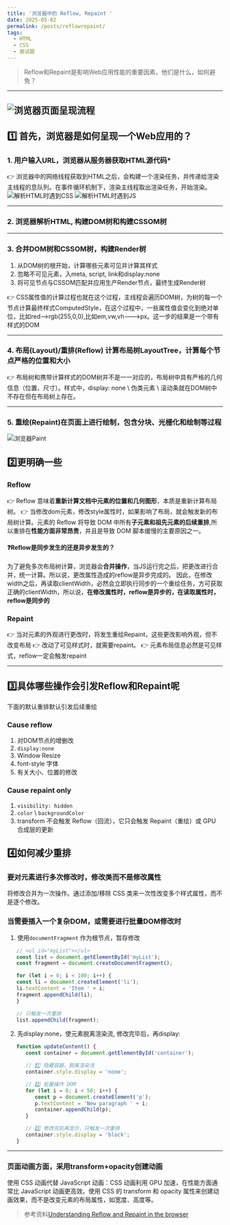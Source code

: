 ```yaml
---
title: '浏览器中的 Reflow, Repaint '
date: 2025-05-02
permalink: /posts/reflowrepaint/
tags:
  - HTML
  - CSS
  - 面试题
---
```

> Reflow和Repaint是影响Web应用性能的重要因素，他们是什么，如何避免？


----


![浏览器页面呈现流程](/images/post-assets/edgeshow.png)
---

## 1️⃣ 首先，浏览器是如何呈现一个Web应用的？

### 1. 用户输入URL，浏览器从服务器获取HTML源代码*
  
   👉 浏览器中的网络线程获取到HTML之后，会构建一个渲染任务，并传递给渲染主线程的息队列。在事件循环机制下，渲染主线程取出渲染任务，开始渲染。  
  ![解析HTML时遇到CSS](/images/post-assets/findcss.png)
  ![解析HTML时遇到JS](/images/post-assets/findjs.png)
   
---
### 2. 浏览器解析HTML,  构建DOM树和构建CSSOM树

---
### 3. 合并DOM树和CSSOM树，构建Render树
   1. 从DOM树的根开始，计算哪些元素可见并计算其样式  
   2. 忽略不可见元素，入meta, script, link和display:none  
   3. 将可见节点与CSSOM匹配并应用生产Render节点，最终生成Render树  
   
   👉 CSS属性值的计算过程也就在这个过程，主线程会遍历DOM树，为树的每一个节点计算最终样式ComputedStyle，在这个过程中，一些属性值会变化到绝对单位，比如red-->rgb(255,0,0),比如em,vw,vh--->px。这一步的结果是一个带有样式的DOM

---
### 4. 布局(**Layout**)/重排(**Reflow**) 计算布局树LayoutTree，计算每个节点严格的位置和大小

   👉 布局树和携带计算样式的DOM树并不是一一对应的，布局树中具有严格的几何信息（位置、尺寸）。样式中，display: none \ 伪类元素 \ 滚动条就在DOM树中不存在但在布局树上存在。

---
### 5. 重绘(**Repaint**)在页面上进行绘制，包含分块、光栅化和绘制等过程

   ![浏览器Paint](/images/post-assets/edgedraw.png)



## 2️⃣更明确一些

### Reflow
👉 Reflow 意味着**重新计算文档中元素的位置和几何图形**，本质是重新计算布局树。
👉 当修改dom元素，修改style属性时，如果影响了布局，就会触发新的布局树计算。元素的 Reflow 将导致 DOM 中所有**子元素和祖先元素的后续重排**,所以重排在**性能方面非常昂贵**，并且是导致 DOM 脚本缓慢的主要原因之一。


#### ❓Reflow是同步发生的还是异步发生的？
为了避免多次布局树计算，浏览器会**合并操作**，当JS运行完之后，把更改进行合并，统一计算。所以说，更改属性造成的reflow是异步完成的。
因此，在修改width之后，再读取clientWidth，必然会立即执行同步的一个重绘任务，方可获取正确的clientWidth，所以说，**在修改属性时，reflow是异步的，在读取属性时，reflow是同步的**


### Repaint
👉 当对元素的外观进行更改时，将发生重绘Repaint，这些更改影响外观，但不改变布局
👉 改动了可见样式时，就需要repaint。
👉 元素布局信息必然是可见样式，reflow一定会触发repaint

---

## 3️⃣具体哪些操作会引发Reflow和Repaint呢
下面的默认重排默认引发后续重绘   

### Cause reflow
1. 对DOM节点的增删改 
2. `display:none`
3. Window Resize
4. font-style 字体
5. 有关大小、位置的修改

### Cause repaint only
1. `visibility: hidden`
2. `color` \ `backgroundColor` 
3. transform 不会触发 Reflow（回流），它只会触发 Repaint（重绘）或 GPU 合成层的更新


## 4️⃣如何减少重排

### 要对元素进行多次修改时，修改类而不是修改属性
将修改合并为一次操作。通过添加/移除 CSS 类来一次性改变多个样式属性，而不是逐个修改。

### 当需要插入一个复杂DOM，或需要进行批量DOM修改时
   1. 使用`documentFragment` 作为根节点，暂存修改
   ```js
      // <ul id="myList"></ul>
      const list = document.getElementById('myList');
      const fragment = document.createDocumentFragment();

      for (let i = 0; i < 100; i++) {
      const li = document.createElement('li');
      li.textContent = 'Item ' + i;
      fragment.appendChild(li);
      }

      // 只触发一次重排
      list.appendChild(fragment);
   ```

   2. 先display:none，使元素脱离渲染流, 修改完毕后，再display:
   ```js
      function updateContent() {
         const container = document.getElementById('container');

         // 1️⃣ 隐藏容器，脱离渲染流
         container.style.display = 'none';

         // 2️⃣ 批量操作 DOM
         for (let i = 0; i < 50; i++) {
            const p = document.createElement('p');
            p.textContent = 'New paragraph ' + i;
            container.appendChild(p);
         }

         // 3️⃣ 修改完后再显示，只触发一次重排
         container.style.display = 'block';
      }
   ```
---

### 页面动画方面，采用transform+opacity创建动画
使用 CSS 动画代替 JavaScript 动画：CSS 动画利用 GPU 加速，在性能方面通常比 JavaScript 动画更高效。使用 CSS 的 transform 和 opacity 属性来创建动画效果，而不是改变元素的布局属性，如宽度、高度等。




> 参考资料[Understanding Reflow and Repaint in the browser](/images/post-assets/https://dev.to/gopal1996/understanding-reflow-and-repaint-in-the-browser-1jbg)

